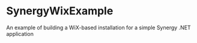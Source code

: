 # SynergyWixExample
An example of building a WiX-based installation for a simple Synergy .NET application
